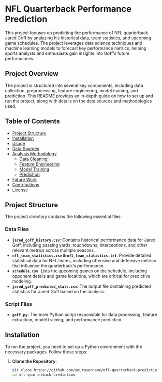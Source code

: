 # NFL Quarterback Performance Prediction

This project focuses on predicting the performance of NFL quarterback Jared Goff by analyzing his historical data, team statistics, and upcoming game schedules. The project leverages data science techniques and machine learning models to forecast key performance metrics, helping sports analysts and enthusiasts gain insights into Goff's future performances.

## Project Overview

The project is structured into several key components, including data collection, preprocessing, feature engineering, model training, and prediction. This README provides an in-depth guide on how to set up and run the project, along with details on the data sources and methodologies used.

## Table of Contents

- [Project Structure](#project-structure)
- [Installation](#installation)
- [Usage](#usage)
- [Data Sources](#data-sources)
- [Analysis Methodology](#analysis-methodology)
  - [Data Cleaning](#data-cleaning)
  - [Feature Engineering](#feature-engineering)
  - [Model Training](#model-training)
  - [Prediction](#prediction)
- [Future Work](#future-work)
- [Contributions](#contributions)
- [License](#license)

## Project Structure

The project directory contains the following essential files:

### Data Files

- **`jared_goff_history.csv`**: Contains historical performance data for Jared Goff, including passing yards, touchdowns, interceptions, and other relevant metrics across multiple seasons.
- **`nfl_team_statistics.csv` & `nfl_team_statistics.txt`**: Provide detailed statistical data for NFL teams, including offensive and defensive metrics that influence the quarterback's performance.
- **`schedule.csv`**: Lists the upcoming games on the schedule, including opponent details and game locations, which are critical for predictive modeling.
- **`jared_goff_predicted_stats.csv`**: The output file containing predicted statistics for Jared Goff based on the analysis.

### Script Files

- **`goff.py`**: The main Python script responsible for data processing, feature extraction, model training, and performance prediction.

## Installation

To run the project, you need to set up a Python environment with the necessary packages. Follow these steps:

1. **Clone the Repository**:
   ```bash
   git clone https://github.com/yourusername/nfl-quarterback-prediction.git
   cd nfl-quarterback-prediction
